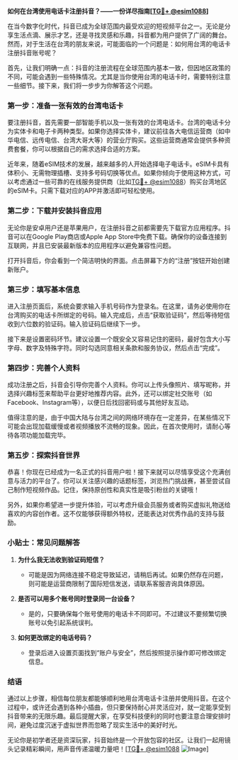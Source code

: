**如何在台湾使用电话卡注册抖音？——一份详尽指南[[TG💪+ @esim1088](https://t.me/s/esim1088)]**

在当今数字化时代，抖音已成为全球范围内最受欢迎的短视频平台之一。无论是分享生活点滴、展示才艺，还是寻找灵感和乐趣，抖音都为用户提供了广阔的舞台。然而，对于生活在台湾的朋友来说，可能面临的一个问题是：如何用台湾的电话卡注册抖音账号呢？

首先，让我们明确一点：抖音的注册流程在全球范围内基本一致，但因地区政策的不同，可能会遇到一些特殊情况。尤其是当你使用台湾的电话卡时，需要特别注意一些细节。接下来，我们将一步步为你解答这个问题。

### 第一步：准备一张有效的台湾电话卡

要注册抖音，首先需要一部智能手机以及一张有效的台湾电话卡。台湾的电话卡分为实体卡和电子卡两种类型。如果你选择实体卡，建议前往各大电信运营商（如中华电信、远传电信、台湾大哥大等）的营业厅购买。这些运营商通常会提供多种资费套餐，你可以根据自己的需求选择合适的方案。

近年来，随着eSIM技术的发展，越来越多的人开始选择电子电话卡。eSIM卡具有体积小、无需物理插槽、支持多号码切换等优点。如果你倾向于使用这种方式，可以考虑通过一些可靠的在线服务提供商（比如[TG💪+ @esim1088](https://t.me/s/esim1088)）购买台湾地区的eSIM卡。只需下载对应的APP并激活即可轻松使用。

### 第二步：下载并安装抖音应用

无论你是安卓用户还是苹果用户，在注册抖音之前都需要先下载官方应用程序。抖音可以在Google Play商店或Apple App Store中免费下载。确保你的设备连接到互联网，并且已安装最新版本的应用程序以避免兼容性问题。

打开抖音后，你会看到一个简洁明快的界面。点击屏幕下方的“注册”按钮开始创建新账户。

### 第三步：填写基本信息

进入注册页面后，系统会要求输入手机号码作为登录名。在这里，请务必使用你在台湾购买的电话卡所绑定的号码。输入完成后，点击“获取验证码”，然后等待短信收到六位数的验证码。输入验证码后继续下一步。

接下来是设置密码环节。建议设置一个既安全又容易记住的密码，最好包含大小写字母、数字及特殊字符。同时勾选同意相关条款和服务协议，然后点击“完成”。

### 第四步：完善个人资料

成功注册之后，抖音会引导你完善个人资料。你可以上传头像照片、填写昵称，并选择兴趣标签来帮助平台更好地推荐内容。此外，还可以绑定社交账号（如Facebook、Instagram等），以便日后找回密码或与其他好友互动。

值得注意的是，由于中国大陆与台湾之间的网络环境存在一定差异，在某些情况下可能会出现加载缓慢或者视频播放不流畅的现象。因此，在首次使用时，请耐心等待各项功能加载完毕。

### 第五步：探索抖音世界

恭喜！你现在已经成为一名正式的抖音用户啦！接下来就可以尽情享受这个充满创意与活力的平台了。你可以关注感兴趣的话题标签，浏览热门挑战赛，甚至尝试自己制作短视频作品。记住，保持原创性和真实性是吸引粉丝的关键哦！

另外，如果你希望进一步提升体验，可以考虑升级会员服务或者购买虚拟礼物送给喜欢的内容创作者。这不仅能够获得额外特权，还能表达对优秀作品的支持与鼓励。

### 小贴士：常见问题解答

1. **为什么我无法收到验证码短信？**
   - 可能是因为网络连接不稳定导致延迟，请稍后再试。如果仍然存在问题，则可能是运营商限制了国际短信发送，请联系客服咨询具体原因。
   
2. **是否可以用多个账号同时登录同一台设备？**
   - 是的，只要确保每个账号使用的电话卡不同即可。不过建议不要频繁切换账号以免引起系统误判。
    
3. **如何更改绑定的电话号码？**
   - 登录后进入设置页面找到“账户与安全”，然后按照提示操作即可修改绑定信息。

### 结语

通过以上步骤，相信每位朋友都能够顺利地用台湾电话卡注册并使用抖音。在这个过程中，或许还会遇到各种小插曲，但只要保持耐心并灵活应对，就一定能享受到抖音带来的无限乐趣。最后提醒大家，在享受科技便利的同时也要注意合理安排时间，避免过度沉迷于虚拟世界而忽略了现实生活中的美好时光。

无论你是初学者还是资深玩家，抖音始终是一个开放包容的社区。让我们一起用镜头记录精彩瞬间，用声音传递温暖力量吧！[[TG💪+ @esim1088](https://t.me/s/esim1088) ![Image](https://i.postimg.cc/4NQfJmqS/Snipaste-2025-05-13-00-14-12.png)]